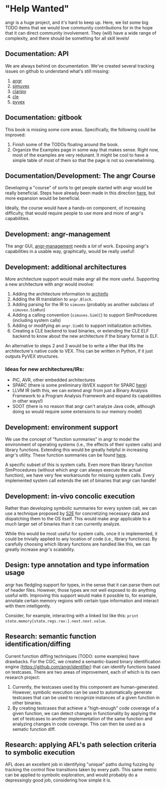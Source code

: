 # "Help Wanted"

angr is a huge project, and it's hard to keep up.
Here, we list some big TODO items that we would love community contributions for in the hope that it can direct community involvement.
They (will) have a wide range of complexity, and there should be something for all skill levels!


## Documentation: API

We are always behind on documentation.
We've created several tracking issues on github to understand what's still missing:

1. [angr](https://github.com/angr/angr/issues/145)
2. [simuvex](https://github.com/angr/simuvex/issues/28)
3. [claripy](https://github.com/angr/claripy/issues/17)
4. [cle](https://github.com/angr/cle/issues/29)
5. [pyvex](https://github.com/angr/pyvex/issues/34)


## Documentation: gitbook

This book is missing some core areas.
Specifically, the following could be improved:

1. Finish some of the TODOs floating around the book.
2. Organize the Examples page in some way that makes sense. Right now, most of the examples are very redunant. It might be cool to have a simple table of most of them so that the page is not so overwhelming.


## Documentation/Development: The angr Course

Developing a "course" of sorts to get people started with angr would be really beneficial.
Steps have already been made in this direction [here](https://github.com/angr/angr-doc/pull/74), but more expansion would be beneficial.

Ideally, the course would have a hands-on component, of increasing difficulty, that would require people to use more and more of angr's capabilities.


## Development: angr-management

The angr GUI, [angr-management](https://github.com/angr/angr-management) needs a *lot* of work.
Exposing angr's capabilities in a usable way, graphically, would be really useful!


## Development: additional architectures

More architecture support would make angr all the more useful.
Supporting a new architecture with angr would involve:

1. Adding the architecture information to [archinfo](https://github.com/angr/archinfo)
2. Adding the IR translation to `angr.Block`.
3. Adding parsing for the IR to `simuvex` (probably as another subclass of `simuvex.SimRun`)
4. Adding a calling convention (`simuvex.SimCC`) to support SimProcedures (including system calls)
5. Adding or modifying an `angr.SimOS` to support initialization activities.
6. Creating a CLE backend to load binaries, or extending the CLE ELF backend to know about the new architecture if the binary format is ELF.

An alternative to steps 2 and 3 would be to write a lifter that lifts the architecture's native code to VEX.
This can be written in Python, if it just outputs PyVEX structures.


### Ideas for new architectures/IRs:

- PIC, AVR, other embedded architectures
- SPARC (there is some preliminary libVEX support for SPARC [here](https://bitbucket.org/iraisr/valgrind-solaris))
- LLVM IR (with this, we can extend angr from just a Binary Analysis Framework to a Program Analysis Framework and expand its capabilities in other ways!)
- SOOT (there is no reason that angr can't analyze Java code, although doing so would require some extensions to our memory model)

## Development: environment support

We use the concept of "function summaries" in angr to model the environment of operating systems (i.e., the effects of their system calls) and library functions.
Extending this would be greatly helpful in increasing angr's utility.
These function summaries can be found [here](https://github.com/angr/simuvex/tree/master/simuvex/procedures).

A specific subset of this is system calls.
Even more than library function SimProcedures (without which angr can always execute the actual function), we have very few workarounds for missing system calls.
Every implemented system call extends the set of binaries that angr can handle!

## Development: in-vivo concolic execution

Rather than developing symbolic summaries for every system call, we can use a technique proposed by [S2E](http://dslab.epfl.ch/pubs/s2e.pdf) for concretizing necessary data and dispatching them to the OS itself.
This would make angr applicable to a *much* larger set of binaries than it can currently analyze.

While this would be most useful for system calls, once it is implemented, it could be trivially applied to any location of code (i.e., library functions).
By carefully choosing which library functions are handled like this, we can greatly increase angr's scalability.

## Design: type annotation and type information usage

angr has fledgling support for types, in the sense that it can parse them out of header files.
However, those types are not well exposed to do anything useful with.
Improving this support would make it possible to, for example, annotate certain memory regions with certain type information and interact with them intelligently.

Consider, for example, interacting with a linked list like this: `print state.memory[state.regs.rax:].next.next.value`.

## Research: semantic function identification/diffing

Current function diffing techniques (TODO: some examples) have drawbacks.
For the CGC, we created a semantic-based binary identification engine (https://github.com/angr/identifier) that can identify functions based on testcases.
There are two areas of improvement, each of which is its own research project:

1. Currently, the testcases used by this component are human-generated. However, symbolic execution can be used to automatically generate testcases that can be used to recognize instances of a given function in other binaries.
2. By creating testcases that achieve a "high-enough" code coverage of a given function, we can detect changes in functionality by applying the set of testcases to another implementation of the same function and analyzing changes in code coverage. This can then be used as a sematic function diff.

## Research: applying AFL's path selection criteria to symbolic execution

AFL does an excellent job in identifying "unique" paths during fuzzing by tracking the control flow transitions taken by every path.
This same metric can be applied to symbolic exploration, and would probably do a depressingly good job, considering how simple it is.
